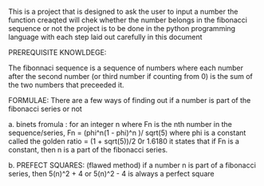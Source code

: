 This is a project that is designed to ask the user to input a number 
the function creaqted will chek whether the number belongs in the fibonacci sequence or not
the project is to be done in the python programming language with each step laid out carefully in this document

PREREQUISITE KNOWLDEGE:

The fibonnaci sequence is a sequence of numbers where each number after the second
number (or third number if counting from 0) is the sum of the two numbers that preceeded it.

FORMULAE:
 There are a few ways of finding out if a number is part of the fibonacci series or not

 a.
  binets fromula :
 for an integer n where Fn is the nth number in the sequence/series, Fn = (phi^n(1 - phi)^n )/ sqrt(5)
 where phi is a constant called the golden ratio = (1 + sqrt(5))/2 0r 1.6180
 it states that if Fn is a constant, then n is a part of the fibonacci series.


 b. 
  PREFECT SQUARES:  (flawed method)
  if a number n is part of a fibonacci series, then 5(n)^2 + 4 or 5(n)^2 - 4 is always a perfect square
